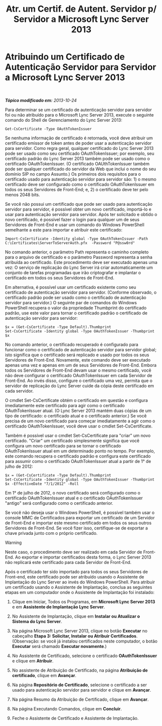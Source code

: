 ﻿---
title: "Atr. um Certif. de Autent. Servidor p/ Servidor a Microsoft Lync Server 2013"
TOCTitle: "Atr. um Certif. de Autent. Servidor p/ Servidor a Microsoft Lync Server 2013"
ms:assetid: c7413954-2504-47f4-a073-44548aff1c0c
ms:mtpsurl: https://technet.microsoft.com/pt-br/library/JJ205253(v=OCS.15)
ms:contentKeyID: 49308060
ms.date: 05/19/2016
mtps_version: v=OCS.15
ms.translationtype: HT
---

# Atribuindo um Certificado de Autenticação Servidor para Servidor a Microsoft Lync Server 2013

 

_**Tópico modificado em:** 2013-10-24_

Para determinar se um certificado de autenticação servidor para servidor foi ou não atribuído para o Microsoft Lync Server 2013, execute o seguinte comando do Shell de Gerenciamento do Lync Server 2013:

    Get-CsCertificate -Type OAuthTokenIssuer

Se nenhuma informação de certificado é retornada, você deve atribuir um certificado emissor de token antes de poder usar a autenticação servidor para servidor. Como regra geral, qualquer certificado do Lync Server 2013 pode ser usado como seu certificado OAuthTokenIssuer; por exemplo, seu certificado padrão do Lync Server 2013 também pode ser usado como o certificado OAuthTokenIssuer. (O certificado OAUthTokenIssuer também pode ser qualquer certificado do servidor da Web que inclui o nome do seu domínio SIP no campo Assunto.) Os primeiros dois requisitos para o certificado usado para autenticação servidor para servidor são: 1) o mesmo certificado deve ser configurado como o certificado OAuthTokenIssuer em todos os seus Servidores de Front-End; e, 2) o certificado deve ter pelo menos 2048 bits.

Se você não possui um certificado que pode ser usado para autenticação servidor para servidor, é possível obter um novo certificado, importá-lo e usar para autenticação servidor para servidor. Após ter solicitado e obtido o novo certificado, é possível fazer o login para qualquer um de seus Servidores de Front-End e usar um comando do Windows PowerShell semelhante a este para importar e atribuir este certificado:

    Import-CsCertificate -Identity global -Type OAuthTokenIssuer -Path C:\Certificates\ServerToServerAuth.pfx  -Password "P@ssw0rd"

No comando anterior, o parâmetro Path representa o caminho completo para o arquivo de certificado e o parâmetro Password representa a senha atribuída ao certificado. Este procedimento deve ser executado apenas uma vez: O serviço de replicação do Lync Server irá criar automaticamente um conjunto de tarefas programadas que irão criptografar e implantar o certificado em todos os seus Servidores de Front-End.

Em alternativa, é possível usar um certificado existente como seu certificado de autenticação servidor para servidor. (Conforme observado, o certificado padrão pode ser usado como o certificado de autenticação servidor para servidor.) O seguinte par de comandos do Windows PowerShell recupera o valor da propriedade Thumbprint do certificado padrão, use este valor para tornar o certificado padrão o certificado de autenticação servidor para servidor:

    $x = (Get-CsCertificate -Type Default).Thumbprint
    Set-CsCertificate -Identity global -Type OAuthTokenIssuer -Thumbprint $x

No comando anterior, o certificado recuperado é configurado para funcionar como o certificado de autenticação servidor para servidor global; isto significa que o certificado será replicado e usado por todos os seus Servidores de Front-End. Novamente, este comando deve ser executado apenas uma vez e apenas em um de seus Servidores de Front-End. Embora todos os Servidores de Front-End devam usar o mesmo certificado, você não deve configurar o certificado OAuthTokenIssuer em cada Servidor de Front-End. Ao invés disso, configure o certificado uma vez, permita que o servidor de replicação do Lync Server cuide da cópia deste certificado em cada servidor.

O cmdlet Set-CsCertificate obtém o certificado em questão e configura imediatamente este certificado para agir como o certificado OAuthTokenIssuer atual. (O Lync Server 2013 mantém duas cópias de um tipo de certificado: o certificado atual e o certificado anterior.) Se você precisa de um novo certificado para começar imediatamente a agir como o certificado OAuthTokenIssuer, você deve usar o cmdlet Set-CsCertificate.

Também é possível usar o cmdlet Set-CsCertificate para "criar" um novo certificado. "Criar" um certificado simplesmente significa que você configura um novo certificado para se tornar o certificado OAuthTokenIssuer atual em um determinado ponto no tempo. Por exemplo, este comando recupera o certificado padrão e configura este certificado para assumir como o certificado OAuthTokenIssuer atual a partir de 1° de julho de 2012:

    $x = (Get-CsCertificate -Type Default).Thumbprint
    Set-CsCertificate -Identity global -Type OAuthTokenIssuer -Thumbprint $x -EffectiveDate "7/1/2012" -Roll

Em 1° de julho de 2012, o novo certificado será configurado como o certificado OAuthTokenIssuer atual e o certificado OAuthTokenIssuer "antigo" será configurado como o certificado anterior.

Se você não deseja usar o Windows PowerShell, é possível também usar o console MMC de Certificados para exportar um certificado de um Servidor de Front-End e importar este mesmo certificado em todos os seus outros Servidores de Front-End. Se você fizer isso, certifique-se de exportar a chave privada junto com o próprio certificado.


> [!WARNING]    
> Neste caso, o procedimento deve ser realizado em cada Servidor de Front-End. Ao exportar e importar certificados desta forma, o Lync Server 2013 não replicará este certificado para cada Servidor de Front-End.



Após o certificado ter sido importado para todos os seus Servidores de Front-end, este certificado pode ser atribuído usando o Assistente de Implantação do Lync Server ao invés do Windows PowerShell. Para atribuir um certificado usando o Assistente de Implantação, conclua as seguintes etapas em um computador onde o Assistente de Implantação foi instalado:

1.  Clique em Iniciar, Todos os Programas, em **Microsoft Lync Server 2013** e em **Assistente de Implantação Lync Server**.

2.  No Assistente de Implantação, clique em **Instalar ou Atualizar o Sistema do Lync Server**.

3.  Na página Microsoft Lync Server 2013, clique no botão **Executar** no cabeçalho **Etapa 3: Solicitar, Instalar ou Atribuir Certificados**. (Observação: se você já instalou certificados neste computador, o botão **Executar** será chamado **Executar novamente**.)

4.  No Assistente de Certificado, selecione o certificado **OAuthTokenIssuer** e clique em **Atribuir**.

5.  No assistente de Atribuição de Certificado, na página **Atribuição de certificado**, clique em **Avançar**.

6.  Na página **Repositório de Certificado**, selecione o certificado a ser usado para autenticação servidor para servidor e clique em **Avançar**.

7.  Na página Resumo da Atribuição de Certificado, clique em **Avançar**.

8.  Na página Executando Comandos, clique em **Concluir**.

9.  Feche o Assistente de Certificado e Assistente de Implantação.

